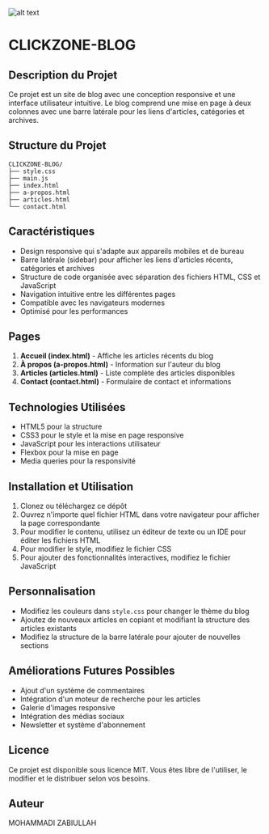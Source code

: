 ![alt text](image.png)

# CLICKZONE-BLOG

## Description du Projet
Ce projet est un site de blog avec une conception responsive et une interface utilisateur intuitive. Le blog comprend une mise en page à deux colonnes avec une barre latérale pour les liens d'articles, catégories et archives.

## Structure du Projet
```
CLICKZONE-BLOG/
├── style.css
├── main.js
├── index.html
├── a-propos.html
├── articles.html
└── contact.html
```

## Caractéristiques
- Design responsive qui s'adapte aux appareils mobiles et de bureau
- Barre latérale (sidebar) pour afficher les liens d'articles récents, catégories et archives
- Structure de code organisée avec séparation des fichiers HTML, CSS et JavaScript
- Navigation intuitive entre les différentes pages
- Compatible avec les navigateurs modernes
- Optimisé pour les performances

## Pages
1. **Accueil (index.html)** - Affiche les articles récents du blog
2. **À propos (a-propos.html)** - Information sur l'auteur du blog
3. **Articles (articles.html)** - Liste complète des articles disponibles
4. **Contact (contact.html)** - Formulaire de contact et informations

## Technologies Utilisées
- HTML5 pour la structure
- CSS3 pour le style et la mise en page responsive
- JavaScript pour les interactions utilisateur
- Flexbox pour la mise en page
- Media queries pour la responsivité

## Installation et Utilisation
1. Clonez ou téléchargez ce dépôt
2. Ouvrez n'importe quel fichier HTML dans votre navigateur pour afficher la page correspondante
3. Pour modifier le contenu, utilisez un éditeur de texte ou un IDE pour éditer les fichiers HTML
4. Pour modifier le style, modifiez le fichier CSS
5. Pour ajouter des fonctionnalités interactives, modifiez le fichier JavaScript

## Personnalisation
- Modifiez les couleurs dans `style.css` pour changer le thème du blog
- Ajoutez de nouveaux articles en copiant et modifiant la structure des articles existants
- Modifiez la structure de la barre latérale pour ajouter de nouvelles sections

## Améliorations Futures Possibles
- Ajout d'un système de commentaires
- Intégration d'un moteur de recherche pour les articles
- Galerie d'images responsive
- Intégration des médias sociaux
- Newsletter et système d'abonnement

## Licence
Ce projet est disponible sous licence MIT. Vous êtes libre de l'utiliser, le modifier et le distribuer selon vos besoins.

## Auteur
MOHAMMADI ZABIULLAH